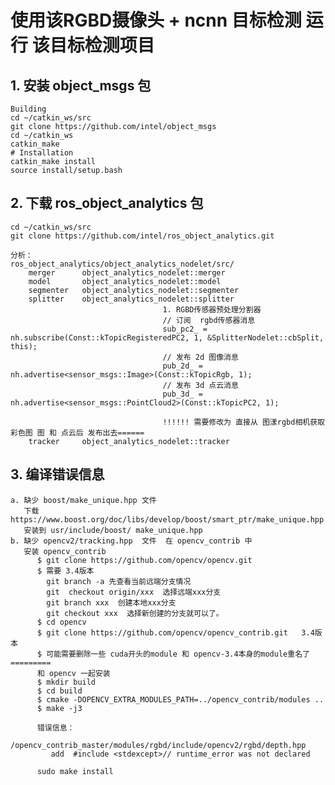 # 使用该RGBD摄像头 + ncnn 目标检测 运行 该目标检测项目

## 1. 安装 object_msgs 包
    Building
    cd ~/catkin_ws/src
    git clone https://github.com/intel/object_msgs
    cd ~/catkin_ws
    catkin_make
    # Installation
    catkin_make install
    source install/setup.bash
    
## 2. 下载 ros_object_analytics 包
    cd ~/catkin_ws/src
    git clone https://github.com/intel/ros_object_analytics.git
    
    分析：
    ros_object_analytics/object_analytics_nodelet/src/
        merger      object_analytics_nodelet::merger
        model       object_analytics_nodelet::model
        segmenter   object_analytics_nodelet::segmenter
        splitter    object_analytics_nodelet::splitter    
                                      1. RGBD传感器预处理分割器 
                                      // 订阅  rgbd传感器消息
                                      sub_pc2_ = nh.subscribe(Const::kTopicRegisteredPC2, 1, &SplitterNodelet::cbSplit, this);
                                      // 发布 2d 图像消息
                                      pub_2d_ = nh.advertise<sensor_msgs::Image>(Const::kTopicRgb, 1);
                                      // 发布 3d 点云消息
                                      pub_3d_ = nh.advertise<sensor_msgs::PointCloud2>(Const::kTopicPC2, 1);
                                      
                                      !!!!!! 需要修改为 直接从 图漾rgbd相机获取 彩色图 图 和 点云后 发布出去======
        tracker     object_analytics_nodelet::tracker
        
## 3. 编译错误信息
    
    a. 缺少 boost/make_unique.hpp 文件
       下载 https://www.boost.org/doc/libs/develop/boost/smart_ptr/make_unique.hpp
       安装到 usr/include/boost/ make_unique.hpp
    b. 缺少 opencv2/tracking.hpp  文件  在 opencv_contrib 中
       安装 opencv_contrib
          $ git clone https://github.com/opencv/opencv.git
          $ 需要 3.4版本
            git branch -a 先查看当前远端分支情况
            git  checkout origin/xxx  选择远端xxx分支
            git branch xxx  创建本地xxx分支
            git checkout xxx  选择新创建的分支就可以了。
          $ cd opencv
          $ git clone https://github.com/opencv/opencv_contrib.git   3.4版本
          $ 可能需要删除一些 cuda开头的module 和 opencv-3.4本身的module重名了=========
          和 opencv 一起安装
          $ mkdir build
          $ cd build
          $ cmake -DOPENCV_EXTRA_MODULES_PATH=../opencv_contrib/modules ..
          $ make -j3
          
          错误信息：
          /opencv_contrib_master/modules/rgbd/include/opencv2/rgbd/depth.hpp
             add  #include <stdexcept>// runtime_error was not declared
          
          sudo make install 
    
    
    
